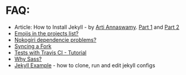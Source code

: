 # FAQ:

-   Article: How to Install Jekyll - by [Arti Annaswamy](https://github.com/aannasw). [Part 1](http://artiannaswamy.com/build-a-github-blog-part-1) and [Part 2](http://artiannaswamy.com/build-a-github-blog-part-2)
-   [Emojis in the projects list?](https://github.com/sergiokopplin/indigo/issues/72)
-   [Nokogiri dependencie problems?](https://github.com/sergiokopplin/indigo/issues/81)
-   [Syncing a Fork](https://help.github.com/articles/syncing-a-fork/)
-   [Tests with Travis CI - Tutorial](http://www.raywenderlich.com/109418/travis-ci-tutorial)
-   [Why Sass?](https://github.com/sergiokopplin/indigo/issues/117)
-   [Jekyll Example](https://github.com/barryclark/jekyll-now) - how to clone, run and edit jekyll configs
